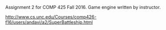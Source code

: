 Assignment 2 for COMP 425 Fall 2016. Game engine written by instructor.

http://www.cs.unc.edu/Courses/comp426-f16/users/andavi/a2/SuperBattleship.html
